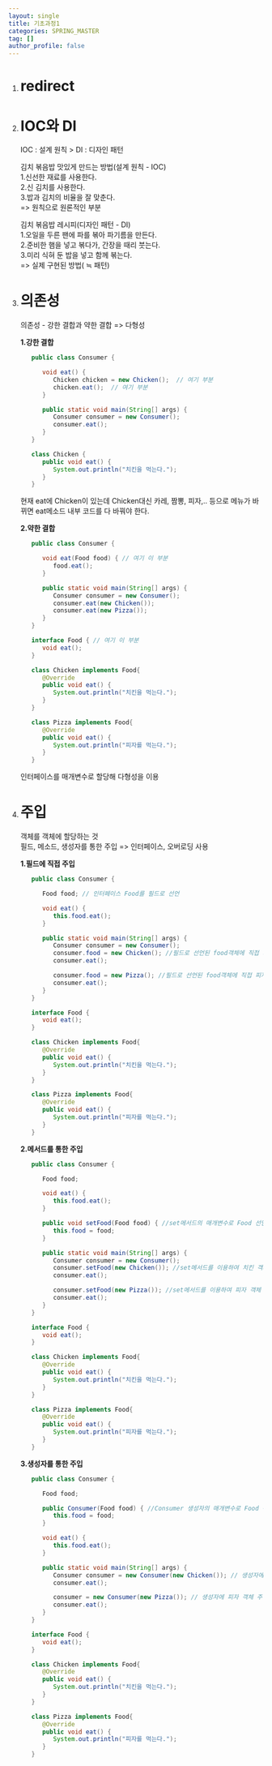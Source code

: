 ```yaml
---
layout: single
title: 기초과정1
categories: SPRING_MASTER
tag: []
author_profile: false
---
```

 
1. # redirect  

1. # IOC와 DI
   IOC : 설계 원칙 > DI : 디자인 패턴   
   
   김치 볶음밥 맛있게 만드는 방법(설계 원칙 - IOC)   
   1.신선한 재료를 사용한다.   
   2.신 김치를 사용한다.   
   3.밥과 김치의 비율을 잘 맞춘다.   
   => 원칙으로 원론적인 부분   

   김치 볶음밥 레시피(디자인 패턴 - DI)   
   1.오일을 두른 팬에 파를 볶아 파기름을 만든다.   
   2.준비한 햄을 넣고 볶다가, 간장을 때리 붓는다.   
   3.미리 식혀 둔 밥을 넣고 함께 볶는다.   
   => 실제 구현된 방법( ≒ 패턴)   

1. # 의존성
   의존성 - 강한 결합과 약한 결합 => 다형성   

   __1.강한 결합__   
   ```java
      public class Consumer {

         void eat() {
            Chicken chicken = new Chicken();  // 여기 부분
            chicken.eat();  // 여기 부분
         }

         public static void main(String[] args) {
            Consumer consumer = new Consumer();
            consumer.eat();
         }
      }

      class Chicken {
         public void eat() {
            System.out.println("치킨을 먹는다.");
         }
      }
   ```   
   현재 eat에 Chicken이 있는데 Chicken대신 카레, 짬뽕, 피자,.. 등으로 메뉴가 바뀌면 eat메소드 내부 코드를 다 바꿔야 한다.   

   __2.약한 결합__   
   ```java   
      public class Consumer {

         void eat(Food food) { // 여기 이 부분
            food.eat();
         }

         public static void main(String[] args) {
            Consumer consumer = new Consumer();
            consumer.eat(new Chicken());
            consumer.eat(new Pizza());
         }
      }

      interface Food { // 여기 이 부분
         void eat();
      }

      class Chicken implements Food{
         @Override
         public void eat() {
            System.out.println("치킨을 먹는다.");
         }
      }

      class Pizza implements Food{
         @Override
         public void eat() {
            System.out.println("피자를 먹는다.");
         }
      }
   ```   
   인터페이스를 매개변수로 할당해 다형성을 이용   

1. # 주입   
   객체를 객체에 할당하는 것   
   필드, 메소드, 생성자를 통한 주입 => 인터페이스, 오버로딩 사용   

   __1.필드에 직접 주입__   
   ```java
      public class Consumer {

         Food food; // 인터페이스 Food를 필드로 선언

         void eat() {
            this.food.eat();
         }

         public static void main(String[] args) {
            Consumer consumer = new Consumer();
            consumer.food = new Chicken(); //필드로 선언된 food객체에 직접 치킨 객체 주입
            consumer.eat();

            consumer.food = new Pizza(); //필드로 선언된 food객체에 직접 피자 객체 주입
            consumer.eat();
         }
      }

      interface Food {
         void eat();
      }

      class Chicken implements Food{
         @Override
         public void eat() {
            System.out.println("치킨을 먹는다.");
         }
      }

      class Pizza implements Food{
         @Override
         public void eat() {
            System.out.println("피자를 먹는다.");
         }
      }
   ```   

   __2.메서드를 통한 주입__   
   ```java
      public class Consumer {

         Food food;

         void eat() {
            this.food.eat();
         }

         public void setFood(Food food) { //set메서드의 매개변수로 Food 선언
            this.food = food;
         }

         public static void main(String[] args) {
            Consumer consumer = new Consumer();
            consumer.setFood(new Chicken()); //set메서드를 이용하여 치킨 객체 주입
            consumer.eat();

            consumer.setFood(new Pizza()); //set메서드를 이용하여 피자 객체 주입
            consumer.eat();
         }
      }

      interface Food {
         void eat();
      }

      class Chicken implements Food{
         @Override
         public void eat() {
            System.out.println("치킨을 먹는다.");
         }
      }

      class Pizza implements Food{
         @Override
         public void eat() {
            System.out.println("피자를 먹는다.");
         }
      }
   ```   

   __3.생성자를 통한 주입__   
   ```java
      public class Consumer {

         Food food;

         public Consumer(Food food) { //Consumer 생성자의 매개변수로 Food 선언
            this.food = food;
         }

         void eat() {
            this.food.eat();
         }

         public static void main(String[] args) {
            Consumer consumer = new Consumer(new Chicken()); // 생성자에 치킨 객체 주입
            consumer.eat();

            consumer = new Consumer(new Pizza()); // 생성자에 피자 객체 주입
            consumer.eat();
         }
      }

      interface Food {
         void eat();
      }

      class Chicken implements Food{
         @Override
         public void eat() {
            System.out.println("치킨을 먹는다.");
         }
      }

      class Pizza implements Food{
         @Override
         public void eat() {
            System.out.println("피자를 먹는다.");
         }
      }
   ```


   



   



